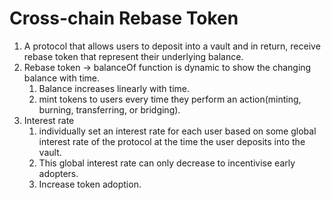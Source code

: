 # Cross-chain Rebase Token

1. A protocol that allows users to deposit into a vault and in return, receive rebase token that represent their underlying balance.
2. Rebase token -> balanceOf function is dynamic to show the changing balance with time.
   1. Balance increases linearly with time.
   2. mint tokens to users every time they perform an action(minting, burning, transferring, or bridging).
3. Interest rate 
   1. individually set an interest rate for each user based on some global interest rate of the protocol at the time the user deposits into the vault.
   2. This global interest rate can only decrease to incentivise early adopters.
   3. Increase token adoption.